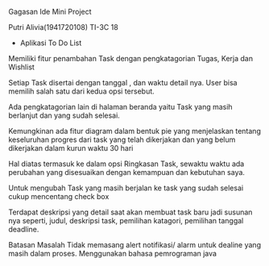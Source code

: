 Gagasan Ide Mini Project

Putri Alivia(1941720108)
TI-3C
18
- Aplikasi To Do List
 
 Memiliki fitur penambahan Task dengan pengkatagorian Tugas, Kerja dan Wishlist 

 Setiap Task disertai dengan tanggal , dan waktu detail nya. User bisa memilih salah satu dari kedua opsi tersebut.

 Ada pengkatagorian lain di halaman beranda yaitu Task yang masih berlanjut dan yang sudah selesai.

 Kemungkinan ada fitur diagram dalam bentuk pie yang menjelaskan tentang keseluruhan progres dari task yang telah dikerjakan dan yang belum dikerjakan dalam kurun waktu 30 hari 

Hal diatas termasuk ke dalam opsi Ringkasan Task, sewaktu waktu ada perubahan yang disesuaikan dengan kemampuan dan kebutuhan saya.

Untuk mengubah Task yang masih berjalan ke task yang sudah selesai cukup mencentang check box 

Terdapat deskripsi yang detail saat akan membuat task baru jadi susunan nya seperti, judul, deskripsi task, pemilihan katagori, pemilihan tanggal deadline.

 Batasan Masalah
Tidak memasang alert notifikasi/ alarm untuk dealine yang masih dalam proses.
Menggunakan bahasa pemrograman java